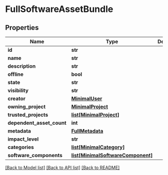 # FullSoftwareAssetBundle

## Properties
Name | Type | Description | Notes
------------ | ------------- | ------------- | -------------
**id** | **str** |  | [optional] 
**name** | **str** |  | [optional] 
**description** | **str** |  | [optional] 
**offline** | **bool** |  | [optional] 
**state** | **str** |  | [optional] 
**visibility** | **str** |  | [optional] 
**creator** | [**MinimalUser**](MinimalUser.md) |  | [optional] 
**owning_project** | [**MinimalProject**](MinimalProject.md) |  | [optional] 
**trusted_projects** | [**list[MinimalProject]**](MinimalProject.md) |  | [optional] 
**dependent_asset_count** | **int** |  | [optional] 
**metadata** | [**FullMetadata**](FullMetadata.md) |  | [optional] 
**impact_level** | **str** |  | [optional] 
**categories** | [**list[MinimalCategory]**](MinimalCategory.md) |  | [optional] 
**software_components** | [**list[MinimalSoftwareComponent]**](MinimalSoftwareComponent.md) |  | [optional] 

[[Back to Model list]](../README.md#documentation-for-models) [[Back to API list]](../README.md#documentation-for-api-endpoints) [[Back to README]](../README.md)


